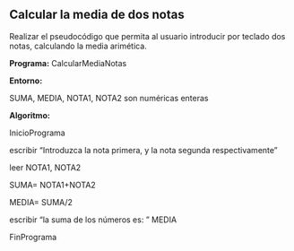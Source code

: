 ## Calcular la media de dos notas ##

Realizar el pseudocódigo que permita al usuario introducir por teclado dos notas, calculando la media arimética. 

**Programa:** CalcularMediaNotas

**Entorno:**

SUMA, MEDIA, NOTA1, NOTA2 son numéricas enteras

**Algoritmo:**

InicioPrograma

escribir “Introduzca la nota primera, y la nota segunda respectivamente”

leer NOTA1, NOTA2

SUMA= NOTA1+NOTA2

MEDIA= SUMA/2

escribir “la suma de los números es: ”  MEDIA

FinPrograma

